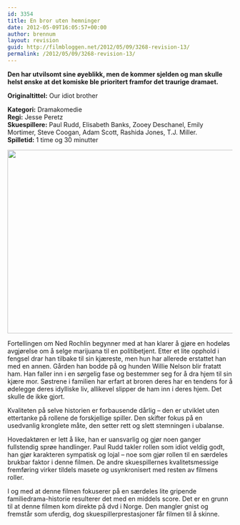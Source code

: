 ```yaml
---
id: 3354
title: En bror uten hemninger
date: 2012-05-09T16:05:57+00:00
author: brennum
layout: revision
guid: http://filmbloggen.net/2012/05/09/3268-revision-13/
permalink: /2012/05/09/3268-revision-13/
---
```

**Den har utvilsomt sine øyeblikk, men de kommer sjelden og man skulle helst ønske at det komiske ble prioritert framfor det traurige dramaet.**

**<!--more-->Originaltittel:** Our idiot brother

  
**Kategori:** Dramakomedie  
**Regi:** Jesse Peretz  
**Skuespillere:** Paul Rudd, Elisabeth Banks, Zooey Deschanel, Emily Mortimer, Steve Coogan, Adam Scott, Rashida Jones, T.J. Miller.  
**Spilletid:** 1 time og 30 minutter

<a href="http://filmbloggen.net/?attachment_id=3309" rel="attachment wp-att-3309"><img class="alignnone size-large wp-image-3309" src="http://filmbloggen.net/wp-content/uploads//2012/05/Paul-Rudd-My-Idiot-Brother-620x411.jpg" alt="" width="620" height="411" /></a>

Fortellingen om Ned Rochlin begynner med at han klarer å gjøre en hodeløs avgjørelse om å selge marijuana til en politibetjent. Etter et lite opphold i fengsel drar han tilbake til sin kjæreste, men hun har allerede erstattet han med en annen. Gården han bodde på og hunden Willie Nelson blir fratatt ham. Han faller inn i en sørgelig fase og bestemmer seg for å dra hjem til sin kjære mor. Søstrene i familien har erfart at broren deres har en tendens for å ødelegge deres idylliske liv, allikevel slipper de ham inn i deres hjem. Det skulle de ikke gjort.

Kvaliteten på selve historien er forbausende dårlig &#8211; den er utviklet uten ettertanke på rollene de forskjellige spiller. Den skifter fokus på en usedvanlig kronglete måte, den setter rett og slett stemningen i ubalanse.

Hovedaktøren er lett å like, han er uansvarlig og gjør noen ganger fullstendig sprøe handlinger. Paul Rudd takler rollen som idiot veldig godt, han gjør karakteren sympatisk og lojal &#8211; noe som gjør rollen til en særdeles brukbar faktor i denne filmen. De andre skuespillernes kvalitetsmessige fremføring virker tildels masete og usynkronisert med resten av filmens roller.

I og med at denne filmen fokuserer på en særdeles lite gripende familiedrama-historie resulterer det med en middels score. Det er en grunn til at denne filmen kom direkte på dvd i Norge. Den mangler gnist og fremstår som uferdig, dog skuespillerprestasjoner får filmen til å skinne.
